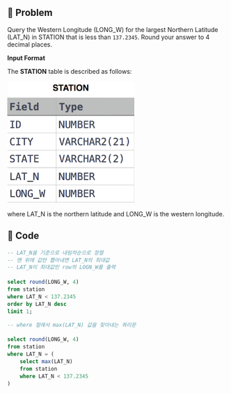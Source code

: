 ## 📌 Problem
Query the Western Longitude (LONG_W) for the largest Northern Latitude (LAT_N) in STATION that is less than `137.2345`. Round your answer to 4 decimal places.

**Input Format**

The **STATION** table is described as follows:

![STATION TABLE](image/2021-02-21-20-10-15.png)

where LAT_N is the northern latitude and LONG_W is the western longitude.

## 📌 Code
```sql
-- LAT_N을 기준으로 내림차순으로 정렬
-- 맨 위에 값만 뽑아내면 LAT_N의 최대값
-- LAT_N이 최대값인 row의 LOGN_W를 출력

select round(LONG_W, 4)
from station
where LAT_N < 137.2345
order by LAT_N desc
limit 1;
```

```sql
-- where 절에서 max(LAT_N) 값을 찾아내는 쿼리문

select round(LONG_W, 4)
from station
where LAT_N = (
    select max(LAT_N)
    from station
    where LAT_N < 137.2345
)
```